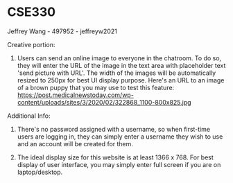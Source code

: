 # CSE330
Jeffrey Wang - 497952 - jeffreyw2021

Creative portion:

1. Users can send an online image to everyone in the chatroom. To do so, they will enter the URL of the image in the text area with placeholder text 'send picture with URL'. The width of the images will be automatically resized to 250px for best UI display purpose.
Here's an URL to an image of a brown puppy that you may use to test this feature: 
https://post.medicalnewstoday.com/wp-content/uploads/sites/3/2020/02/322868_1100-800x825.jpg

Additional Info:

1. There's no password assigned with a username, so when first-time users are logging in, they can simply enter a username they wish to use and an account will be created for them.

2. The ideal display size for this website is at least 1366 x 768. For best display of user interface, you may simply enter full screen if you are on  laptop/desktop.